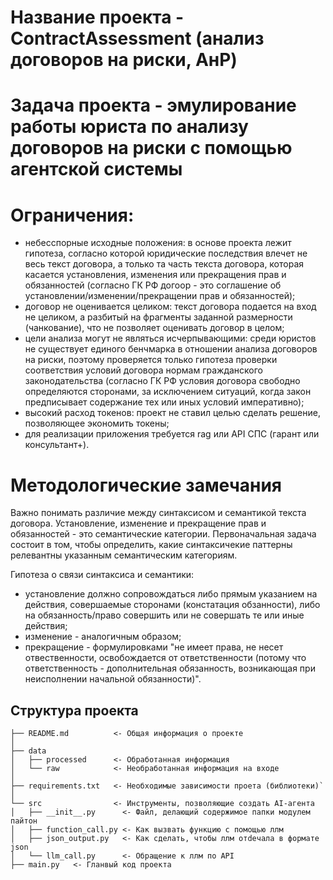 # Название проекта - ContractAssessment (анализ договоров на риски, АнР)

# Задача проекта - эмулирование работы юриста по анализу договоров на риски с помощью агентской системы

# Ограничения:
- небесспорные исходные положения: в основе проекта лежит гипотеза, согласно которой юридические последствия влечет не весь текст договора, а только та часть текста договора, которая касается установления, изменения или прекращения прав и обязанностей (согласно ГК РФ догоор - это соглашение об установлении/изменении/прекращении прав и обязанностей);
- договор не оценивается целиком: текст договора подается на вход не целиком, а разбитый на фрагменты заданной размерности (чанкование), что не позволяет оценивать договор в целом;
- цели анализа могут не являться исчерпывающими: среди юристов не существует единого бенчмарка в отношении анализа договоров на риски, поэтому проверяется только гипотеза проверки соответствия условий договора нормам гражданского законодательства (согласно ГК РФ условия договора свободно определяются сторонами, за исключением ситуаций, когда закон предписывает содержание тех или иных условий императивно);
- высокий расход токенов: проект не ставил целью сделать решение, позволяющее экономить токены;
- для реализации приложения требуется rag или API СПС (гарант или консультант+).

# Методологические замечания
Важно понимать различие между синтаксисом и семантикой текста договора. Установление, изменение и прекращение прав и обязанностей - это семантические категории.
Первоначальная задача состоит в том, чтобы определить, какие синтаксичекие паттерны релевантны указанным семантическим категориям.

Гипотеза о связи синтаксиса и семантики:
- установление должно сопровождаться либо прямым указанием на действия, совершаемые сторонами (констатация обзанности), либо на обязанность/право совершить или не совершать те или иные действия;
- изменение - аналогичным образом;
- прекращение - формулировками "не имеет права, не несет отвественности, освобождается от ответственности (потому что ответственность - дополнительная обязанность, возникающая при неисполнении начальной обязанности)".

## Структура проекта

```
├── README.md          <- Общая информация о проекте
│
├── data
│   ├── processed      <- Обработанная информация
│   └── raw            <- Необработанная информация на входе
│
├── requirements.txt   <- Необходимые зависимости проета (библиотеки)`
│
└── src                <- Инструменты, позволяющие создать AI-агента
│   ├── __init__.py      <- Файл, делающий содержимое папки модулем пайтон
│   ├── function_call.py <- Как вызвать функцию с помощью ллм
│   ├── json_output.py   <- Как сделать, чтобы ллм отdечала в формате json
│   └── llm_call.py      <- Обращение к ллм по API
├── main.py   <- Гланвый код проекта
```